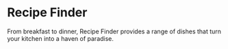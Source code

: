 # Recipe Finder

From breakfast to dinner, Recipe Finder provides a range of dishes that turn your kitchen into a haven of paradise.